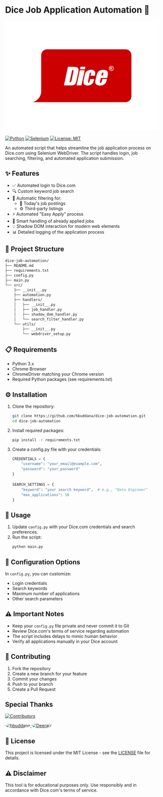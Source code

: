 
# Dice Job Application Automation 🚀

![Dice Logo](./src/img/dice_logo.png)

[![Python](https://img.shields.io/badge/Python-3.x-blue.svg?logo=python&logoColor=white)](https://www.python.org/)
[![Selenium](https://img.shields.io/badge/Selenium-Automation-green.svg?logo=selenium&logoColor=white)](https://www.selenium.dev/)
[![License: MIT](https://img.shields.io/badge/License-MIT-yellow.svg)](https://opensource.org/licenses/MIT)

An automated script that helps streamline the job application process on Dice.com using Selenium WebDriver. The script handles login, job searching, filtering, and automated application submission.

## ✨ Features

- ✅ Automated login to Dice.com
- 🔍 Custom keyword job search
- 🎯 Automatic filtering for:
  - 📅 Today's job postings
  - ⚙️ Third-party listings
- ⚡ Automated "Easy Apply" process
- 🔄 Smart handling of already applied jobs
- 💡 Shadow DOM interaction for modern web elements
- 📊 Detailed logging of the application process

## 📂 Project Structure

```
dice-job-automation/
├── README.md
├── requirements.txt
├── config.py
├── main.py
└── src/
    ├── __init__.py
    ├── automation.py
    ├── handlers/
    │   ├── __init__.py
    │   ├── job_handler.py
    │   ├── shadow_dom_handler.py
    │   └── search_filter_handler.py
    └── utils/
        ├── __init__.py
        └── webdriver_setup.py
```

## 📋 Requirements

- Python 3.x
- Chrome Browser
- ChromeDriver matching your Chrome version
- Required Python packages (see requirements.txt)

## ⚙️ Installation

1. Clone the repository:
   ```bash
   git clone https://github.com/hbuddana/dice-job-automation.git
   cd dice-job-automation
   ```

2. Install required packages:
   ```bash
   pip install -r requirements.txt
   ```

3. Create a config.py file with your credentials:
   ```python
   CREDENTIALS = {
       "username": "your_email@example.com",
       "password": "your_password"
   }

   SEARCH_SETTINGS = {
       "keyword": "your search keyword",  # e.g., "Data Engineer"
       "max_applications": 10
   }
   ```

## 🚀 Usage

1. Update `config.py` with your Dice.com credentials and search preferences.
2. Run the script:
   ```bash
   python main.py
   ```

## 🔧 Configuration Options

In `config.py`, you can customize:
- Login credentials
- Search keywords
- Maximum number of applications
- Other search parameters

## ⚠️ Important Notes

- Keep your `config.py` file private and never commit it to Git
- Review Dice.com's terms of service regarding automation
- The script includes delays to mimic human behavior
- Verify all applications manually in your Dice account

## 🤝 Contributing

1. Fork the repository
2. Create a new branch for your feature
3. Commit your changes
4. Push to your branch
5. Create a Pull Request

## Special Thanks 

[![Contributors](https://img.shields.io/github/contributors/hbuddana/dice-job-automation)](https://github.com/hbuddana/dice-job-automation/graphs/contributors)

<a href="https://github.com/hbuddana">
  <img src="https://avatars.githubusercontent.com/hbuddana?s=50" width="50" height="50" style="border-radius: 50%;" alt="hbuddana"/>
</a>
<a href="https://github.com/Deeraj7">
  <img src="https://avatars.githubusercontent.com/Deeraj7?s=50" width="50" height="50" style="border-radius: 50%;" alt="Deeraj7"/>
</a>





## 📄 License

This project is licensed under the MIT License - see the [LICENSE](LICENSE) file for details.

## ⚠️ Disclaimer

This tool is for educational purposes only. Use responsibly and in accordance with Dice.com's terms of service.
